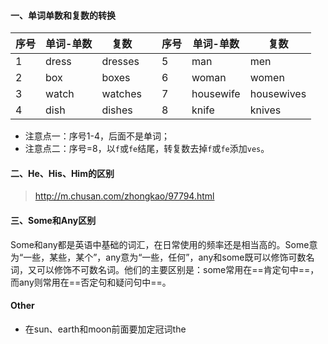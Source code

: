 #### 一、单词单数和复数的转换

| 序号 | 单词-单数 | 复数    |      | 序号 | 单词-单数 | 复数       |
| ---- | --------- | ------- | ---- | ---- | --------- | ---------- |
| 1    | dress     | dresses |      | 5    | man       | men        |
| 2    | box       | boxes   |      | 6    | woman     | women      |
| 3    | watch     | watches |      | 7    | housewife | housewives |
| 4    | dish      | dishes  |      | 8    | knife     | knives     |

- 注意点一：序号1-4，后面不是单词；
- 注意点二：序号=8，以`f`或`fe`结尾，转复数去掉`f`或`fe`添加`ves`。

#### 二、He、His、Him的区别

> http://m.chusan.com/zhongkao/97794.html

#### 三、Some和Any区别

Some和any都是英语中基础的词汇，在日常使用的频率还是相当高的。Some意为“一些，某些，某个”，any意为“一些，任何”，any和some既可以修饰可数名词，又可以修饰不可数名词。他们的主要区别是：some常用在==肯定句中==，而any则常用在==否定句和疑问句中==。

#### Other

- 在sun、earth和moon前面要加定冠词the